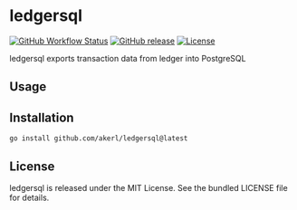 ledgersql
=========

[![GitHub Workflow Status](https://img.shields.io/github/actions/workflow/status/akerl/ledgersql/build.yml?branch=main)](https://github.com/akerl/ledgersql/actions)
[![GitHub release](https://img.shields.io/github/release/akerl/ledgersql.svg)](https://github.com/akerl/ledgersql/releases)
[![License](https://img.shields.io/github/license/akerl/ledgersql)](https://github.com/akerl/ledgersql/blob/master/LICENSE)

ledgersql exports transaction data from ledger into PostgreSQL

## Usage

## Installation

```
go install github.com/akerl/ledgersql@latest
```

## License

ledgersql is released under the MIT License. See the bundled LICENSE file for details.
